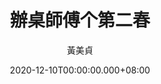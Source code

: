 ---
issue: 407
title: 辦桌師傅个第二春
author: 黃美貞
language: 四縣
date: 2020-12-10T00:00:00.000+08:00
topic: 生活
difficulty: 2
wikidata: Q131449152
wikidata_link: https://www.wikidata.org/wiki/Q131449152
---